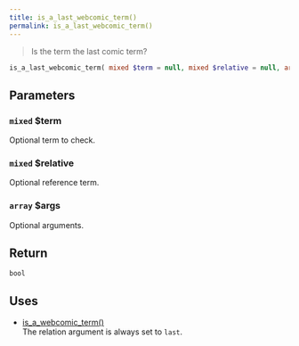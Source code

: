 ```yaml
---
title: is_a_last_webcomic_term()
permalink: is_a_last_webcomic_term()
---
```


> Is the term the last comic term?

```php
is_a_last_webcomic_term( mixed $term = null, mixed $relative = null, array $args = [] ) : bool
```

## Parameters

### `mixed` $term
Optional term to check.

### `mixed` $relative
Optional reference term.

### `array` $args
Optional arguments.

## Return

`bool`

## Uses
- [is_a_webcomic_term()](is_a_webcomic_term())  
The relation argument is always set to `last`.
